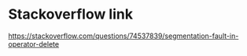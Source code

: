 # Stackoverflow link

https://stackoverflow.com/questions/74537839/segmentation-fault-in-operator-delete
